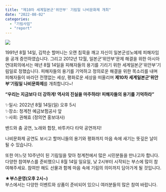 ```yaml
---
title: "제10차 세계일본군'위안부' 기림일 나비문화제 개최"
date: "2022-08-02"
categories: 
  - "기림사업"
  - "report"
---
```


![](https://r2.womenandwar.net/2022/08/image-1-724x1024.png)

1991년 8월 14일, 김학순 할머니는 오랜 침묵을 깨고 자신이 일본군성노예제 피해자임을 공개 증언하였습니다. 그리고 2012년 12월, 일본군'위안부'문제 해결을 위한 아시아연대회의에서는 매년 8월 14일을 피해자들의 용기를 기리기 위한 세계일본군'위안부'기림일로 정했습니다. 피해자들의 용기를 기억하고 정의로운 해결을 위한 목소리를 내며 피해자들이 바라던 전쟁없는 세상, 평화로운 세상을 떠올리며 **제10차 세계일본군’위안부’기림일 나비문화제**를 개최합니다~!

**“우리는 지금보다 더 강하게! 역사의 진실을 마주하라! 피해자들의 용기를 기억하라”**

✨일시: 2022년 8월 14일(일) 오후 5시  
✨장소: 청계천 예금보험공사 앞  
✨사회: 권해효 (정의연 홍보대사)

밴드와 춤 공연, 노래와 합창, 바투카다 타악 공연까지!

나비문화제 공연도 보시고 할머니들의 용기와 평화까지 마음 속에 새기는 뜻깊은 날이 될 수 있습니다.

또한 어느덧 10주년이 된 기림일을 맞아 청계천에서 많은 시민분들을 만나고자 합니다. 다양한 참여부스를 준비했으니 8월 14일 일요일, 낮 2시부터 시작되는 부스에 많이 참여해주세요. 참여만 해도 선물과 함께 마음 속에 기림의 의미까지 담아가게 될 것입니다.

**★부스운영(오후 2시~)**  
부스에서는 다양한 이벤트와 상품이 준비되어 있으니 여러분들의 많은 참여 바랍니다.
